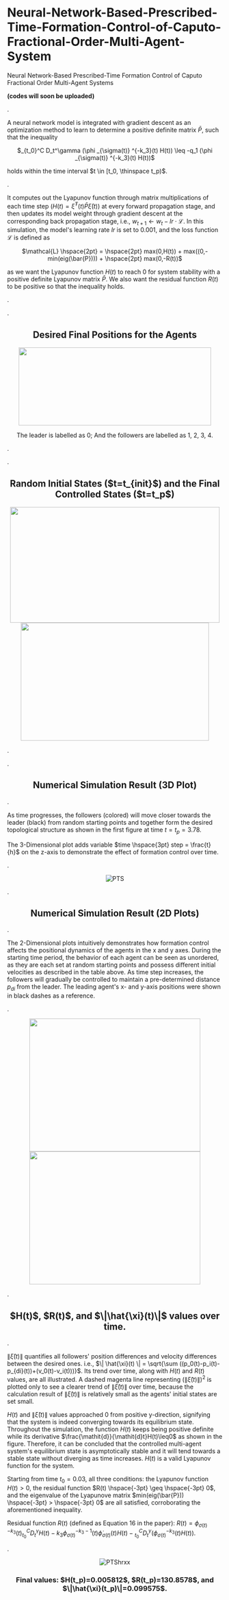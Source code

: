 # Neural-Network-Based-Prescribed-Time-Formation-Control-of-Caputo-Fractional-Order-Multi-Agent-System


Neural Network-Based Prescribed-Time Formation Control of Caputo Fractional Order Multi-Agent Systems 


**(codes will soon be uploaded)**

.

A neural network model is integrated with gradient descent as an optimization method to learn to determine a positive definite matrix $\bar{P}$, such that the inequality 

<p align="center">
$_{t_0}^C D_t^\gamma (\phi _{\sigma(t)} ^{-k_3}(t) H(t)) \leq -q_1 (\phi _{\sigma(t)} ^{-k_3}(t) H(t))$ 
</p>

holds within the time interval $t \in [t_0, \thinspace t_p)$.  

.

It computes out the Lyapunov function through matrix multiplications of each time step ($H(t) = \bar{\xi}^T(t) \bar{P} \bar{\xi}(t)$) at every forward propagation stage, and then updates its model weight through gradient descent at the corresponding back propagation stage, i.e., $w_{t+1} \leftarrow w_{t} - lr \cdot \mathcal{L}$. In this simulation, the model's learning rate $lr$ is set to 0.001, and the loss function $\mathcal{L}$ is defined as 

<p align="center">
$\mathcal{L} \hspace{2pt} = \hspace{2pt} max(0,H(t)) + max((0,-min(eig(\bar{P}))) + \hspace{2pt} max(0,-R(t))$
</p>

as we want the Lyapunov function $H(t)$ to reach 0 for system stability with a positive definite Lyapunov matrix $\bar{P}$. We also want the residual function $R(t)$ to be positive so that the inequality holds.

.

.<div align="center">
<h2>Desired Final Positions for the Agents
</div>

<div align=center>
<img src="https://github.com/Ekeulseuji/Neural-Network-Based-Prescribed-Time-Formation-Control-of-Caputo-Fractional-Order-Multi-Agent-System/assets/105386037/907a545d-ac9e-47aa-97aa-d508053f8fb5" width="450" height="182" />
</div>

<p align="center">
The leader is labelled as 0; And the followers are labelled as 1, 2, 3, 4.
</p>
.

.<div align="center">
<h2>Random Initial States ($t=t_{init}$) and the Final Controlled States ($t=t_p$)
</div>

<div align=center>
<img src="https://github.com/Ekeulseuji/Neural-Network-Based-Prescribed-Time-Formation-Control-of-Caputo-Fractional-Order-Multi-Agent-System/assets/105386037/4d0d6fc4-88b3-4407-90b3-358b67f805af" width="490" height="270" />
<img src="https://github.com/Ekeulseuji/Neural-Network-Based-Prescribed-Time-Formation-Control-of-Caputo-Fractional-Order-Multi-Agent-System/assets/105386037/98732869-d8ad-49b5-93b5-366a6982f881" width="440" height="275" />
</div>

.




.<div align="center">
<h2>Numerical Simulation Result (3D Plot)
</div>
  
.

As time progresses, the followers (colored) will move closer towards the leader (black) from random starting points and together form the desired topological structure as shown in the first figure at time $t=t_p=3.78$. 

The 3-Dimensional plot adds variable $time \hspace{3pt} step = \frac{t}{h}$ on the z-axis to demonstrate the effect of formation control over time.

.<div align=center>
![PTS](https://github.com/Ekeulseuji/Neural-Network-Based-Prescribed-Time-Formation-Control-of-Caputo-Fractional-Order-Multi-Agent-System/assets/105386037/ccb59a27-3fea-4c8d-b637-0ce9eb2aa958)
</div>


.

<div align=center>
<h2>Numerical Simulation Result (2D Plots)
</div>

.

The 2-Dimensional plots intuitively demonstrates how formation control affects the positional dynamics of the agents in the x and y axes. During the starting time period, the behavior of each agent can be seen as unordered, as they are each set at random starting points and possess different initial velocities as described in the table above. As time step increases, the followers will gradually be controlled to maintain a pre-determined distance $p_{di}$ from the leader. The leading agent's x- and y-axis positions were shown in black dashes as a reference.

.<div align=center>
<img src="https://github.com/Ekeulseuji/Neural-Network-Based-Prescribed-Time-Formation-Control-of-Caputo-Fractional-Order-Multi-Agent-System/assets/105386037/5f72e606-be8e-4402-8bf3-f9bf334a4310" width="400" height="310" />
<img src="https://github.com/Ekeulseuji/Neural-Network-Based-Prescribed-Time-Formation-Control-of-Caputo-Fractional-Order-Multi-Agent-System/assets/105386037/ffa45a73-0d10-49f8-9465-a3ef75276046" width="400" height="310" />
</div>


.

<div align=center>
<h2>$H(t)$, $R(t)$, and $\|\hat{\xi}(t)\|$ values over time. 
</div>

.

$\| \hat{\xi}(t) \|$ quantifies all followers' position differences and velocity differences between the desired ones. i.e., $\| \hat{\xi}(t) \| = \sqrt{\sum ((p_0(t)-p_i(t)-p_{di}(t))+(v_0(t)-v_i(t)))}$. Its trend over time, along with $H(t)$ and $R(t)$ values, are all illustrated. A dashed magenta line representing $(\|\hat{\xi}(t)\|)^2$ is plotted only to see a clearer trend of $\|\hat{\xi}(t)\|$ over time, because the calculation result of $\| \hat{\xi}(t) \|$ is relatively small as the agents' initial states are set small.

$H(t)$ and $\|\hat{\xi}(t)\|$ values approached 0 from positive y-direction, signifying that the system is indeed converging towards its equilibrium state. Throughout the simulation, the function $H(t)$ keeps being positive definite while its derivative $\frac{\mathit{d}}{\mathit{d}t}H(t)\leq0$ as shown in the figure. Therefore, it can be concluded that the controlled multi-agent system's equilibrium state is asymptotically stable and it will tend towards a stable state without diverging as time increases. $H(t)$ is a valid Lyapunov function for the system.

Starting from time $t_0 = 0.03$, all three conditions: the Lyapunov function $H(t) > 0$, the residual function $R(t) \hspace{-3pt} \geq \hspace{-3pt} 0$, and the eigenvalue of the Lyapunove matrix $min(eig(\bar{P})) \hspace{-3pt} > \hspace{-3pt} 0$ are all satisfied, corroborating the aforementioned inequality.

Residual function $R(t)$ (defined as Equation 16 in the paper): $R(t) = \phi^{-k_{3}} _ {\sigma(t)}(t) { _ {t_{0}}^C}D_{t}^{\gamma}{H}(t)-k_{3}\phi^{-k_{3}-1} _ {\sigma(t)}(t) \dot{\phi} _ {\sigma(t)}(t)H(t) -{ _ {t_{0}}^C}D_{t}^{\gamma}(\phi^{-k_{3}}_{\sigma(t)}(t){H}(t))$.

.<div align=center>
![PTShrxx](https://github.com/Ekeulseuji/Neural-Network-Based-Prescribed-Time-Formation-Control-of-Caputo-Fractional-Order-Multi-Agent-System/assets/105386037/1d47fa18-8097-4e4e-a450-e497ee38769e)
<h3>Final values: $H(t_p)=0.005812$, $R(t_p)=130.8578$, and $\|\hat{\xi}(t_p)\|=0.099575$. 
</div>





